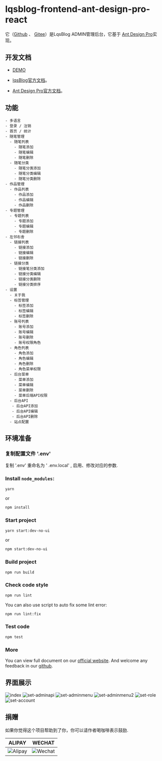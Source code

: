 # lqsblog-frontend-ant-design-pro-react

 它（[Github](https://github.com/lqsong/lqsblog-frontend-ant-design-pro-react) 、 [Gitee](https://gitee.com/lqsong/lqsblog-frontend-ant-design-pro-react)）是LqsBlog ADMIN管理后台，它基于 [Ant Design Pro](https://pro.ant.design/index-cn)实现。


## 开发文档

- [DEMO](http://lqsblog-demo-react.ant-design-pro.liqingsong.cc/)

- [lqsBlog官方文档](http://docs.liqingsong.cc/)。

- [Ant Design Pro官方文档](https://pro.ant.design/docs/getting-started-cn)。

## 功能

```
- 多语言
- 登录 / 注销
- 首页 / 统计
- 随笔管理
  - 随笔列表
    - 随笔添加
    - 随笔编辑
    - 随笔删除
  - 随笔分类
    - 随笔分类添加
    - 随笔分类编辑
    - 随笔分类删除
- 作品管理
  - 作品列表
    - 作品添加
    - 作品编辑
    - 作品删除
- 专题管理
  - 专题列表
    - 专题添加
    - 专题编辑
    - 专题删除
- 左邻右舍
  - 链接列表
    - 链接添加
    - 链接编辑
    - 链接删除
  - 链接分类
    - 链接笔分类添加
    - 链接分类编辑
    - 链接分类删除
    - 链接分类排序
- 设置
  - 关于我
  - 标签管理
    - 标签添加
    - 标签编辑
    - 标签删除
  - 账号列表
    - 账号添加
    - 账号编辑
    - 账号删除
    - 账号权限角色
  - 角色列表
    - 角色添加
    - 角色编辑
    - 角色删除
    - 角色菜单权限
  - 后台菜单
    - 菜单添加
    - 菜单编辑
    - 菜单删除
    - 菜单后端API权限
  - 后台API
   - 后台API添加
   - 后台API编辑
   - 后台API删除
  - 站点配置
```

## 环境准备

### 复制配置文件 '.env'
复制 '.env' 重命名为 ' .env.local' , 启用、修改对应的参数.

### Install `node_modules`:

```bash
yarn
```

or

```bash
npm install
```

### Start project

```bash
yarn start:dev-no-ui
```

or

```bash
npm start:dev-no-ui
```

### Build project

```bash
npm run build
```

### Check code style

```bash
npm run lint
```

You can also use script to auto fix some lint error:

```bash
npm run lint:fix
```

### Test code

```bash
npm test
```

### More

You can view full document on our [official website](https://pro.ant.design). And welcome any feedback in our [github](https://github.com/ant-design/ant-design-pro).



## 界面展示

![index](https://gitee.com/lqsong/lqsblog/raw/master/images/lqsblog-frontend-ant-design-pro-react/index.png) 
![set-adminapi](https://gitee.com/lqsong/lqsblog/raw/master/images/lqsblog-frontend-ant-design-pro-react/set-adminapi.png) 
![set-adminmenu](https://gitee.com/lqsong/lqsblog/raw/master/images/lqsblog-frontend-ant-design-pro-react/set-adminmenu.png) 
![set-adminmenu2](https://gitee.com/lqsong/lqsblog/raw/master/images/lqsblog-frontend-ant-design-pro-react/set-adminmenu2.png) 
![set-role](https://gitee.com/lqsong/lqsblog/raw/master/images/lqsblog-frontend-ant-design-pro-react/set-role.png) 
![set-account](https://gitee.com/lqsong/lqsblog/raw/master/images/lqsblog-frontend-ant-design-pro-react/set-account.png) 


## 捐赠

如果你觉得这个项目帮助到了你，你可以请作者喝咖啡表示鼓励.

**ALIPAY**             |  **WECHAT**
:-------------------------:|:-------------------------:
![Alipay](https://gitee.com/lqsong/public/raw/master/common/Alipay.png)  |  ![Wechat](https://gitee.com/lqsong/public/raw/master/common/Wechat.png)
